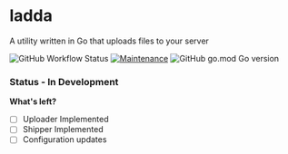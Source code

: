 # ladda
A utility written in Go that uploads files to your server

![GitHub Workflow Status](https://github.com/willywill/ladda/actions/workflows/test.yml/badge.svg)
[![Maintenance](https://img.shields.io/badge/Maintained%3F-yes-green.svg)](https://gitHub.com/willywill/ladda/graphs/commit-activity)
![GitHub go.mod Go version](https://img.shields.io/github/go-mod/go-version/willywill/ladda)

### Status - In Development

**What's left?**

- [ ] Uploader Implemented
- [ ] Shipper Implemented
- [ ] Configuration updates
